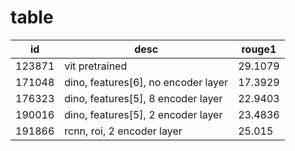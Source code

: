 # table
|id|desc|rouge1|
|-|-|-|
|123871|vit pretrained|29.1079|
|171048|dino, features[6], no encoder layer|17.3929|
|176323|dino, features[5], 8 encoder layer|22.9403|
|190016|dino, features[5], 2 encoder layer|23.4836|
|191866|rcnn, roi, 2 encoder layer|25.015|